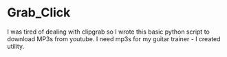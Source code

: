 # Grab_Click
I was tired of dealing with clipgrab so I wrote this basic python script to download MP3s from youtube.  I need mp3s for my guitar trainer - I created utility.
